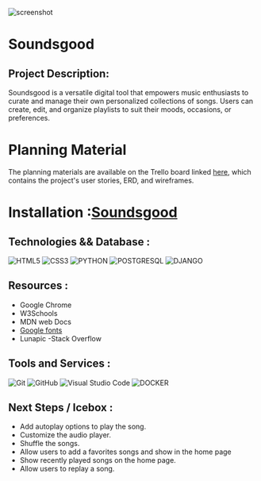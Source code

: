 ![screenshot](public/assets/application-screenshot.png)
# Soundsgood
## Project Description:
Soundsgood is a versatile digital tool that empowers music enthusiasts to curate and manage their own personalized collections of songs. Users can create, edit, and organize playlists to suit their moods, occasions, or preferences.
# Planning Material
The planning materials are available on the Trello board linked [here](https://trello.com/b/RpsXkxkw/soundsgood), which contains the project's user stories, ERD, and wireframes.
# Installation :[Soundsgood](https://soundsgood.fly.dev/)
## Technologies && Database :
![HTML5](https://img.shields.io/badge/html5-%23E34F26.svg?style=for-the-badge&logo=html5&logoColor=white)
![CSS3](https://img.shields.io/badge/css3-%231572B6.svg?style=for-the-badge&logo=css3&logoColor=white)
![PYTHON](https://img.shields.io/badge/Python-3776AB.svg?style=for-the-badge&logo=Python&logoColor=white)
![POSTGRESQL](https://img.shields.io/badge/PostgreSQL-4169E1.svg?style=for-the-badge&logo=PostgreSQL&logoColor=white)
![DJANGO](https://img.shields.io/badge/Django-092E20.svg?style=for-the-badge&logo=Django&logoColor=white)
## Resources :
- Google Chrome
- W3Schools
- MDN web Docs
- [Google fonts](https://fonts.google.com/specimen/Libre+Baskerville)
- Lunapic
-Stack Overflow
## Tools and Services :
  ![Git](https://img.shields.io/badge/git-%23F05033.svg?style=for-the-badge&logo=git&logoColor=white)
 ![GitHub](https://img.shields.io/badge/github-%23121011.svg?style=for-the-badge&logo=github&logoColor=white)
 ![Visual Studio Code](https://img.shields.io/badge/Visual%20Studio%20Code-0078d7.svg?style=for-the-badge&logo=visual-studio-code&logoColor=white)
 ![DOCKER](https://img.shields.io/badge/Docker-2496ED.svg?style=for-the-badge&logo=Docker&logoColor=white)
## Next Steps / Icebox :
- Add autoplay options to play the song.
- Customize the audio player.
- Shuffle the songs.
- Allow users to add a favorites songs and show in the home page
- Show recently played songs on the home page.
- Allow users to replay a song.